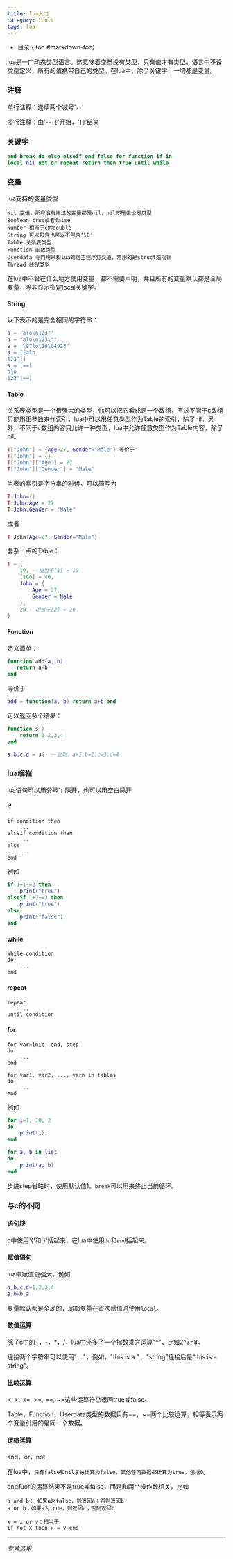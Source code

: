```yaml
---
title: lua入门
category: tools
tags: lua
---
```


* 目录
{:toc #markdown-toc}

lua是一门动态类型语言。这意味着变量没有类型，只有值才有类型。语言中不设类型定义，所有的值携带自己的类型。在lua中，除了关键字，一切都是变量。

### 注释
单行注释：连续两个减号‘`--`’

多行注释：由‘`--[[`’开始，‘`]]`’结束

### 关键字
```lua
and break do else elseif end false for function if in
local nil not or repeat return then true until while
```

### 变量
lua支持的变量类型

    Nil 空值，所有没有用过的变量都是nil，nil即是值也是类型
    Boolean true或者false
    Number 相当于c的double
    String 可以包含也可以不包含‘\0'
    Table 关系表类型
    Function 函数类型
    Userdata 专门用来和lua的宿主程序打交道，常用的是struct或指针
    Thread 线程类型

在lua中不管在什么地方使用变量，都不需要声明，并且所有的变量默认都是全局变量，除非显示指定local关键字。

#### String
以下表示的是完全相同的字符串：

```lua
a = 'alo\n123"'
a = "alo\n123\""
a = '\97lo\10\04923"'
a = [[alo
123"]]
a = [==[
alo
123"]==]
```

#### Table
关系表类型是一个很强大的类型，你可以把它看成是一个数组，不过不同于c数组只能用正整数来作索引，lua中可以用任意类型作为Table的索引，除了nil。另外，不同于c数组内容只允许一种类型，lua中允许任意类型作为Table内容，除了nil。

```lua
T["John"] = {Age=27, Gender="Male"} 等价于
T["John"] = {}
T["John"]["Age"] = 27
T["John"]["Gender"] = "Male"
```

当表的索引是字符串的时候，可以简写为

```lua
T.John={}
T.John.Age = 27
T.John.Gender = "Male"
```
或者
```lua
T.John{Age=27, Gender="Male"}
```
复杂一点的Table：
```lua
T = {
    10, --相当于[1] = 10
    [100] = 40,
    John = {
        Age = 27,
        Gender = Male
    },
    20 --相当于[2] = 20
}
```
#### Function
定义简单：

```lua
function add(a, b)
   return a+b
end
```

等价于

```lua
add = function(a, b) return a+b end
```

可以返回多个结果：

```lua
function s()
    return 1,2,3,4
end

a,b,c,d = s() --此时，a=1,b=2,c=3,d=4
```

### lua编程
lua语句可以用分号'`:`'隔开，也可以用空白隔开

#### if
    if condition then
        ...
    elseif condition then
        ...
    else
        ...
    end

例如
```lua
if 1+1~=2 then
    print("true")
elseif 1+2~=3 then
    print("true")
else
    print("false")
end
```
#### while
    while condition
    do
        ...
    end

#### repeat
    repeat
        ...
    until condition

#### for
    for var=init, end, step
    do
        ...
    end

    for var1, var2, ..., varn in tables
    do
        ...
    end

例如
```lua
for i=1, 10, 2
do
    print(i);
end

for a, b in list
do
    print(a, b)
end
```
步进step省略时，使用默认值1。`break`可以用来终止当前循环。

### 与c的不同
#### 语句块
c中使用'{'和'}'括起来，在lua中使用`do`和`end`括起来。

#### 赋值语句
lua中赋值更强大，例如

```lua
a,b,c,d=1,2,3,4
a,b=b,a
```
变量默认都是全局的，局部变量在首次赋值时使用`local`。

#### 数值运算
除了c中的+，-，*，/，lua中还多了一个指数乘方运算"`^`"，比如2^3=8。

连接两个字符串可以使用"`..`"，例如，"this is a " .. "string"连接后是“this is a string”。

#### 比较运算
<, >, <=, >=, ==, ~=这些运算符总返回true或false。

Table，Function，Userdata类型的数据只有==，~=两个比较运算，相等表示两个变量引用的是同一个数据。

#### 逻辑运算
and，or，not

在lua中，`只有false和nil才被计算为false，其他任何数据都计算为true，包括0`。

and和or的运算结果不是true或false，而是和两个操作数相关，比如

    a and b： 如果a为false，则返回a；否则返回b
    a or b：如果a为true，则返回a；否则返回b

    x = x or v：相当于
    if not x then x = v end

---
*参考[这里](http://www.360doc.com/content/10/0725/21/541242_41436237.shtml)*
